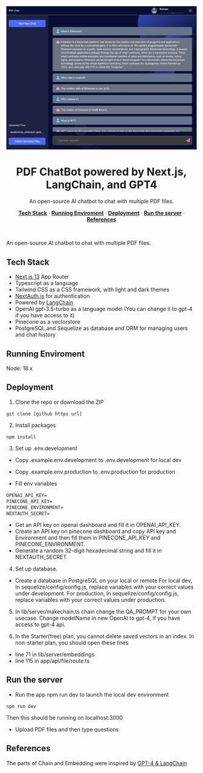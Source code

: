 <img src="https://github.com/geniusFulldev/nextjs-langchain-pdf-chatbot/blob/main/public/images/screenshots/1.png?raw=true" alt="OG Image">
<h1 align="center">PDF ChatBot powered by Next.js, LangChain, and GPT4</h1>

<p align="center">
  An open-source AI chatbot to chat with multiple PDF files.
</p>

<p align="center">
  <a href="#tech-stack"><strong>Tech Stack</strong></a> ·
  <a href="#running-environment"><strong>Running Enviroment</strong></a> ·
  <a href="#deployment"><strong>Deployment</strong></a> ·
  <a href="#run-the-server"><strong>Run the server</strong></a> ·
  <a href="#references"><strong>References</strong></a>
</p>
<br/>


An open-source AI chatbot to chat with multiple PDF files.

## Tech Stack

- [Next.js 13](https://nextjs.org) App Router
- Typescript as a language
- Tailwind CSS as a CSS framework, with light and dark themes
- [NextAuth.js](https://github.com/nextauthjs/next-auth) for authentication
- Powered by [LangChain](https://docs.langchain.com/docs/) 
- OpenAI gpt-3.5-turbo as a language model (You can change it to gpt-4 if you have access to it)
- Pinecone as a vectorstore
- PostgreSQL and Sequelize as database and ORM for managing users and chat history

## Running Enviroment
 Node: 18.x

## Deployment
1. Clone the repo or download the ZIP
```
git clone [github https url]
```

2. Install packages
```
npm install
```

3. Set up .env.development 
- Copy .example.env.development to .env.development for local dev
- Copy .example.env.production to .env.production for production

- Fill env variables
```
OPENAI_API_KEY=
PINECONE_API_KEY=
PINECONE_ENVIRONMENT=
NEXTAUTH_SECRET=
```
 * Get an API key on openai dashboard and fill it in OPENAI_API_KEY.
 * Create an API key on pinecone dashboard and copy API key and Environment and then fill them in PINECONE_API_KEY and PINECONE_ENVIRONMENT.
 * Generate a random 32-digit hexadecimal string and fill it in NEXTAUTH_SECRET.

4. Set up database.
- Create a database in PostgreSQL on your local or remote
 For local dev, In sequelize/config/config.js, replace variables with your correct values under development.
 For production, In sequelize/config/config.js, replace variables with your correct values under production.

5. In lib/server/makechain.ts chain change the QA_PROMPT for your own usecase. Change modelName in new OpenAI to gpt-4, if you have access to gpt-4 api. 

6. In the Starter(free) plan, you cannot delete saved vectors in an index.
 In non-starter plan, you should open these lines
 * line 71 in lib/server/embeddings
 * line 115 in app/api/file/route.ts


## Run the server
- Run the app npm run dev to launch the local dev environment
 ```
 npm run dev
 ```
 Then this should be running on localhost:3000
- Upload PDF files and then type questions


## References
The parts of Chain and Embedding were inspired by [GPT-4 & LangChain](https://github.com/mayooear/gpt4-pdf-chatbot-langchain)
 
 
